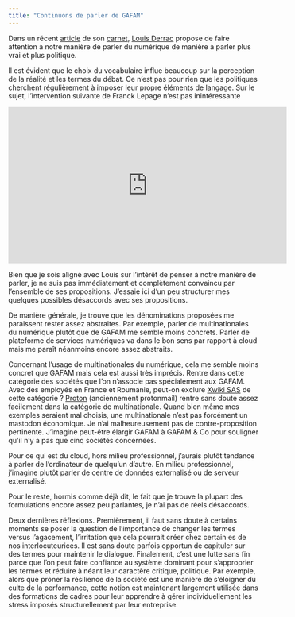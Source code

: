 ```yaml
---
title: "Continuons de parler de GAFAM"
---
```

Dans un récent [article](https://louisderrac.com/2024/01/arretons-de-parler-de-numerique-de-gafam-decrans-ou-de-cloud/) de son [carnet](https://louisderrac.com/carnet/), [Louis Derrac](https://framapiaf.org/@louisderrac) propose de faire attention à notre manière de parler du numérique de manière à parler plus vrai et plus politique.

Il est évident que le choix du vocabulaire influe beaucoup sur la perception de la réalité et les termes du débat. Ce n’est pas pour rien que les politiques cherchent régulièrement à imposer leur propre éléments de langage. Sur le sujet, l’intervention suivante de Franck Lepage n’est pas inintéressante

<iframe title="Franck Lepage sur la manipulation des mots" src="https://video.antopie.org/videos/embed/2e4fb8f2-39f9-4073-9894-487cc8b1cf00" allowfullscreen="" sandbox="allow-same-origin allow-scripts allow-popups" width="560" height="315" frameborder="0"></iframe>

Bien que je sois aligné avec Louis sur l’intérêt de penser à notre manière de parler, je ne suis pas immédiatement et complètement convaincu par l’ensemble de ses propositions. J’essaie ici d’un peu structurer mes quelques possibles désaccords avec ses propositions.

De manière générale, je trouve que les dénominations proposées me paraissent rester assez abstraites. Par exemple, parler de multinationales du numérique plutôt que de GAFAM me semble moins concrets. Parler de plateforme de services numériques va dans le bon sens par rapport à cloud mais me paraît néanmoins encore assez abstraits.

Concernant l’usage de multinationales du numérique, cela me semble moins concret que GAFAM mais cela est aussi très imprécis. Rentre dans cette catégorie des sociétés que l’on n’associe pas spécialement aux GAFAM. Avec des employés en France et Roumanie, peut-on exclure [Xwiki SAS](https://xwiki.com/en/company/who-we-are) de cette catégorie ? [Proton](https://proton.me/careers) (anciennement protonmail) rentre sans doute assez facilement dans la catégorie de multinationale. Quand bien même mes exemples seraient mal choisis, une multinationale n’est pas forcément un mastodon économique. Je n’ai malheureusement pas de contre-proposition pertinente. J’imagine peut-être élargir GAFAM à GAFAM & Co pour souligner qu’il n’y a pas que cinq sociétés concernées.

Pour ce qui est du cloud, hors milieu professionnel, j’aurais plutôt tendance à parler de l’ordinateur de quelqu’un d’autre. En milieu professionnel, j’imagine plutôt parler de centre de données externalisé ou de serveur externalisé.

Pour le reste, hormis comme déjà dit, le fait que je trouve la plupart des formulations encore assez peu parlantes, je n’ai pas de réels désaccords.

Deux dernières réflexions. Premièrement, il faut sans doute à certains moments se poser la question de l’importance de changer les termes versus l’agacement, l’irritation que cela pourrait créer chez certain·es de nos interlocuteurices. Il est sans doute parfois opportun de capituler sur des termes pour maintenir le dialogue. Finalement, c’est une lutte sans fin parce que l’on peut faire confiance au système dominant pour s’approprier les termes et réduire à néant leur caractère critique, politique. Par exemple, alors que prôner la résilience de la société est une manière de s’éloigner du culte de la performance, cette notion est maintenant largement utilisée dans des formations de cadres pour leur apprendre à gérer individuellement les stress imposés structurellement par leur entreprise.